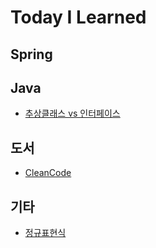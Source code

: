 # Today I Learned

## Spring


## Java
* [추상클래스 vs 인터페이스](https://github.com/yeonjan/TIL/blob/main/Java/%EC%B6%94%EC%83%81%ED%81%B4%EB%9E%98%EC%8A%A4%EC%99%80%EC%9D%B8%ED%84%B0%ED%8E%98%EC%9D%B4%EC%8A%A4.md)

## 도서
* [CleanCode](https://github.com/yeonjan/TIL/tree/main/CleanCode)

## 기타
* [정규표현식](https://github.com/yeonjan/TIL/blob/main/Etc/Regex.md)